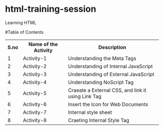 # html-training-session
Learning HTML

#Table of Contents

<table>
  <tr>
    <th>S.no</th>
    <th>Name of the Activity</th>
      <th>Description</th>
    
  </tr>
  <tr>
    <td>1</td>
    <td>Activity-1</td>
    <td>Understanding the Meta Tags</td>
  </tr>
  <tr>
    <td>2</td>
    <td>Activity-2</td>
    <td>Understanding of Internal JavaScript</td>
  </tr>
  
  <tr>
    <td>3</td>
    <td>Activity-3</td>
    <td>Understanding of External JavaScript</td>
  </tr>
  <tr>
    <td>4</td>
    <td>Activity-4</td>
    <td>Understanding NoScript Tag</td>

  </tr>
  <tr>
    <td>5</td>
    <td>Activity-5</td>
    <td>Craeate a External CSS, and link it using Link Tag</td>
  </tr>
    <tr>
   <td>6</td>
    <td>Activity-6</td>
    <td>Insert the Icon for Web Documents</td>
  </tr>
   
<td>7</td>
    <td>Activity-7</td>
    <td>Internal style sheet</td>
  </tr>
  <td>8</td>
    <td>Activity-8</td>
    <td>Craeting Internal Style Tag</td>
  </tr>
</table>
